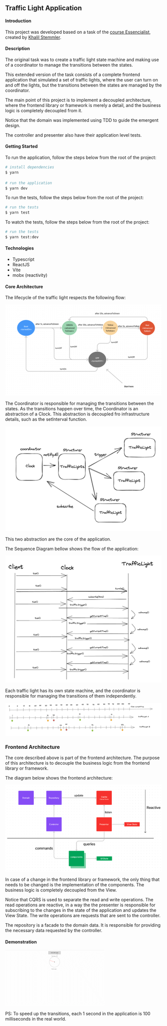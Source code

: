 ## Traffic Light Application

#### Introduction

This project was developed based on a task of the [course Essencialist](https://www.essentialist.dev), created by [Khalil Stemmler](https://github.com/stemmlerjs).

#### Description

The original task was to create a traffic light state machine and making use of a coordinator to manage the transitions between the states.

This extended version of the task consists of a complete frontend application that simulated a set of traffic lights, where the user can turn on and off the lights, but the transitions between the states are managed by the coordinator.

The main point of this project is to implement a decoupled architecture, where the frontend library or framework is merely a detail, and the business logic is completely decoupled from it.

Notice that the domain was implemented using TDD to guide the emergent design.

The controller and presenter also have their application level tests.

#### Getting Started

To run the application, follow the steps below from the root of the project:

```bash
# install dependencies
$ yarn

# run the application
$ yarn dev
```

To run the tests, follow the steps below from the root of the project:

```bash
# run the tests
$ yarn test
```

To watch the tests, follow the steps below from the root of the project:

```bash
# run the tests
$ yarn test:dev
```

#### Technologies

- Typescript
- ReactJS
- Vite
- mobx (reactivity)

#### Core Architecture

The lifecycle of the traffic light respects the following flow:

![state machine](./docs/statemachine.png)

The Coordinator is responsible for managing the transitions between the states. As the transitions happen over time, the Coordinator is an abstraction of a Clock. This abstraction is decoupled fro infrastructure details, such as the setInterval function.

![clock abstraction](./docs/clock.png)

This two abstraction are the core of the application.

The Sequence Diagram bellow shows the flow of the application:

![sequence diagram](./docs/sequence-diagram.png)

Each traffic light has its own state machine, and the coordinator is responsible for managing the transitions of them independently.

![timeline](./docs/timeline.png)

### Frontend Architecture

The core described above is part of the frontend architecture. The purpose of this architecture is to decouple the business logic from the frontend library or framework.

The diagram below shows the frontend architecture:

![frontend architecture](./docs/architecture.png)

In case of a change in the frontend library or framework, the only thing that needs to be changed is the implementation of the components. The business logic is completely decoupled from the View.

Notice that CQRS is used to separate the read and write operations. The read operations are reactive, in a way the the presenter is responsible for subscribing to the changes in the state of the application and updates the View State. The write operations are requests that are sent to the controller.

The repository is a facade to the domain data. It is responsible for providing the necessary data requested by the controller.

#### Demonstration

![demonstration](./docs/application.gif)

PS: To speed up the transitions, each 1 second in the application is 100 milliseconds in the real world.
